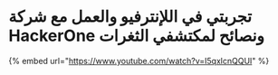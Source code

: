 # تجربتي في اللإنترفيو والعمل مع شركة HackerOne ونصائح لمكتشفي الثغرات

{% embed url="https://www.youtube.com/watch?v=I5qxlcnQQUI" %}
